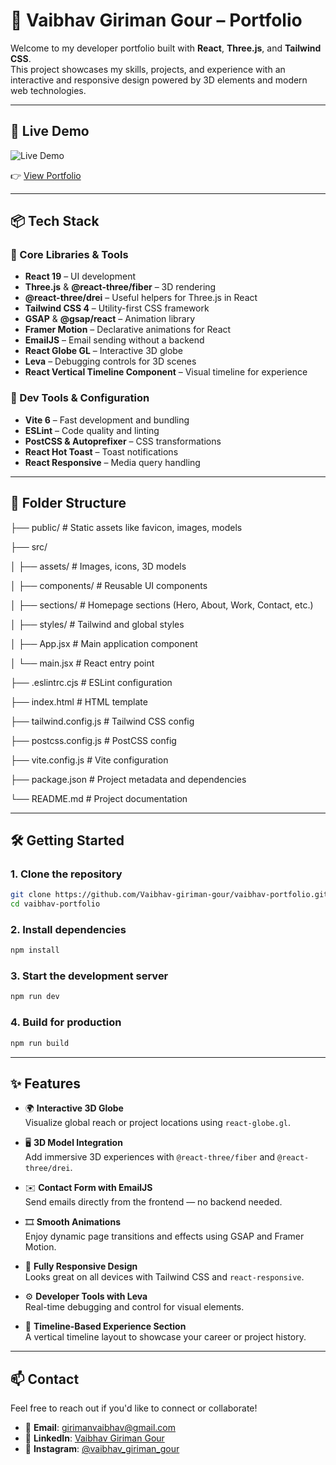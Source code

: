 # 💼 Vaibhav Giriman Gour – Portfolio

Welcome to my developer portfolio built with **React**, **Three.js**, and **Tailwind CSS**.  
This project showcases my skills, projects, and experience with an interactive and responsive design powered by 3D elements and modern web technologies.

---

## 🚀 Live Demo
![Live Demo](./public/textures/project/ProtfolioDemo.gif)

👉 [View Portfolio](https://vaibhav-portfolio-jet.vercel.app/) <!-- Replace this with your actual deployment link -->

---

## 📦 Tech Stack

### 🧩 Core Libraries & Tools

- **React 19** – UI development
- **Three.js** & **@react-three/fiber** – 3D rendering
- **@react-three/drei** – Useful helpers for Three.js in React
- **Tailwind CSS 4** – Utility-first CSS framework
- **GSAP** & **@gsap/react** – Animation library
- **Framer Motion** – Declarative animations for React
- **EmailJS** – Email sending without a backend
- **React Globe GL** – Interactive 3D globe
- **Leva** – Debugging controls for 3D scenes
- **React Vertical Timeline Component** – Visual timeline for experience

### 🧰 Dev Tools & Configuration

- **Vite 6** – Fast development and bundling
- **ESLint** – Code quality and linting
- **PostCSS & Autoprefixer** – CSS transformations
- **React Hot Toast** – Toast notifications
- **React Responsive** – Media query handling

---

## 📁 Folder Structure
├── public/ # Static assets like favicon, images, models

├── src/

│ ├── assets/ # Images, icons, 3D models

│ ├── components/ # Reusable UI components

│ ├── sections/ # Homepage sections (Hero, About, Work, Contact, etc.)

│ ├── styles/ # Tailwind and global styles

│ ├── App.jsx # Main application component

│ └── main.jsx # React entry point

├── .eslintrc.cjs # ESLint configuration

├── index.html # HTML template

├── tailwind.config.js # Tailwind CSS config

├── postcss.config.js # PostCSS config

├── vite.config.js # Vite configuration

├── package.json # Project metadata and dependencies

└── README.md # Project documentation

---

## 🛠️ Getting Started

### 1. Clone the repository

```bash
git clone https://github.com/Vaibhav-giriman-gour/vaibhav-portfolio.git
cd vaibhav-portfolio
```

### 2. Install dependencies

```bash
npm install
```

### 3. Start the development server

```bash
npm run dev
```

### 4. Build for production

```bash
npm run build
```

---

## ✨ Features

- 🌍 **Interactive 3D Globe**  
  Visualize global reach or project locations using `react-globe.gl`.

- 🖥️ **3D Model Integration**  
  Add immersive 3D experiences with `@react-three/fiber` and `@react-three/drei`.

- ✉️ **Contact Form with EmailJS**  
  Send emails directly from the frontend — no backend needed.

- 🎞️ **Smooth Animations**  
  Enjoy dynamic page transitions and effects using GSAP and Framer Motion.

- 📱 **Fully Responsive Design**  
  Looks great on all devices with Tailwind CSS and `react-responsive`.

- ⚙️ **Developer Tools with Leva**  
  Real-time debugging and control for visual elements.

- 🧭 **Timeline-Based Experience Section**  
  A vertical timeline layout to showcase your career or project history.

---

## 📫 Contact

Feel free to reach out if you'd like to connect or collaborate!

- 📧 **Email**: [girimanvaibhav@gmail.com](girimanvaibhav@gmail.com)
- 💼 **LinkedIn**: [Vaibhav Giriman Gour](https://www.linkedin.com/in/vaibhav-giriman-gour-frontend-developer/)
- 📱 **Instagram**: [@vaibhav_giriman_gour](https://www.instagram.com/vaibhav_giriman_gour/)




